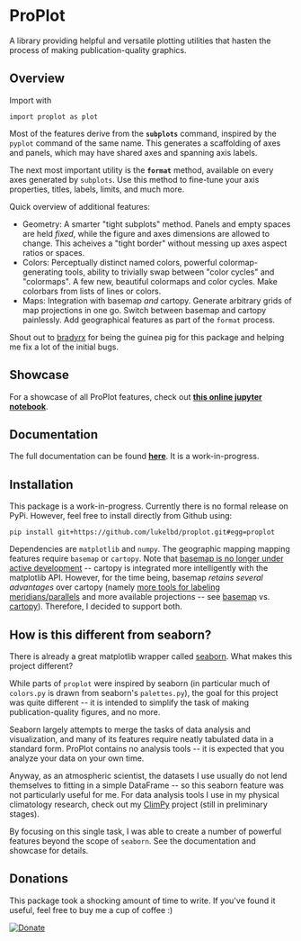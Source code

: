# ProPlot
A library providing helpful and versatile plotting utilities that hasten the process of making publication-quality graphics.

## Overview
Import with
```
import proplot as plot
```
Most of the features derive from the **`subplots`** command, inspired by the `pyplot` command of the same name. This generates a scaffolding of axes and panels, which may have shared axes and spanning axis labels.

The next most important utility is the **`format`** method, available on every axes generated by `subplots`. Use this method to fine-tune your axis properties, titles, labels, limits, and much more.

Quick overview of additional features:

  * Geometry: A smarter "tight subplots" method. Panels and empty spaces are held *fixed*, while the figure and axes dimensions are allowed to change. This acheives a "tight border" without messing up axes aspect ratios or spaces.
  * Colors: Perceptually distinct named colors, powerful colormap-generating tools, ability to trivially swap between "color cycles" and "colormaps". A few new, beautiful colormaps and color cycles. Make colorbars from lists of lines or colors.
  * Maps: Integration with basemap *and* cartopy. Generate arbitrary grids of map projections in one go. Switch between basemap and cartopy painlessly. Add geographical features as part of the `format` process.
  
Shout out to [bradyrx](https://github.com/bradyrx) for being the guinea pig for this package and helping me fix a lot of the initial bugs.

## Showcase

For a showcase of all ProPlot features, check out [**this online jupyter notebook**](https://lukelbd.github.io/tools/proplot).

## Documentation

The full documentation can be found [**here**](https://lukelbd.github.io/tools/proplot/doc). It is a work-in-progress.

## Installation
This package is a work-in-progress. Currently there is no formal release on PyPi. However, feel free to install directly from Github using:

```
pip install git+https://github.com/lukelbd/proplot.git#egg=proplot
```

Dependencies are `matplotlib` and `numpy`. The geographic mapping mapping features require `basemap` or `cartopy`. Note that [basemap is no longer under active development](https://matplotlib.org/basemap/users/intro.html#cartopy-new-management-and-eol-announcement) -- cartopy is integrated more intelligently with the matplotlib API.
However, for the time being, basemap *retains several advantages* over cartopy (namely [more tools for labeling meridians/parallels](https://github.com/SciTools/cartopy/issues/881) and more available projections -- see [basemap](https://matplotlib.org/basemap/users/mapsetup.html) vs. [cartopy](https://scitools.org.uk/cartopy/docs/v0.15/crs/projections.html)). Therefore, I decided to support both.
<!-- may be preferred in some circumstances. -->

## How is this different from seaborn?
There is already a great matplotlib wrapper called [seaborn](https://seaborn.pydata.org/). What makes this project different?

While parts of `proplot` were inspired by seaborn (in particular much of `colors.py` is drawn from seaborn's `palettes.py`), the goal for this project was quite different -- it is intended to simplify the task of making publication-quality figures, and no more.

Seaborn largely attempts to merge the tasks of data analysis and visualization, and many of its features require neatly tabulated data in a standard form.
ProPlot contains no analysis tools -- it is expected that you analyze your data on your own time.

Anyway, as an atmospheric scientist, the datasets I use usually do not lend themselves to fitting in a simple DataFrame -- so this seaborn feature was not particularly useful for me.
For data analysis tools I use in my physical climatology research, check out my [ClimPy](https://github.com/lukelbd/climpy`) project (still in preliminary stages).

By focusing on this single task, I was able to create a number of powerful features beyond the scope of `seaborn`. See the documentation and showcase for details.

## Donations
This package took a shocking amount of time to write. If you've found it useful, feel free to buy me a cup of coffee :)

[![Donate](https://www.paypalobjects.com/en_US/i/btn/btn_donateCC_LG.gif)](https://www.paypal.com/cgi-bin/webscr?cmd=_s-xclick&hosted_button_id=5SP6S8RZCYMQA&source=url)
